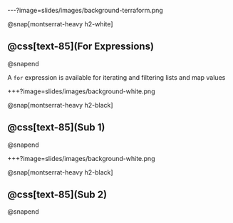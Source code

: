 ---?image=slides/images/background-terraform.png

@snap[montserrat-heavy h2-white]
## @css[text-85](For Expressions)
@snapend

A `for` expression is available for iterating and filtering lists and map values

+++?image=slides/images/background-white.png

@snap[montserrat-heavy h2-black]
## @css[text-85](Sub 1)
@snapend

+++?image=slides/images/background-white.png

@snap[montserrat-heavy h2-black]
## @css[text-85](Sub 2)
@snapend